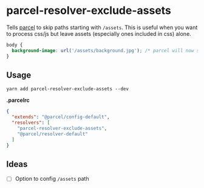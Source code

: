 # parcel-resolver-exclude-assets

Tells [parcel](https://github.com/parcel-bundler/parcel) to skip paths starting with `/assets`. This is useful when you want to process css/js but leave assets (especially ones included in css) alone.

```css
body {
  background-image: url('/assets/background.jpg'); /* parcel will now skip resolving this asset */
}
```

## Usage

```
yarn add parcel-resolver-exclude-assets --dev
```

**.parcelrc**

```json
{
  "extends": "@parcel/config-default",
  "resolvers": [
    "parcel-resolver-exclude-assets",
    "@parcel/resolver-default"
  ]
}
```

## Ideas

- [ ] Option to config `/assets` path